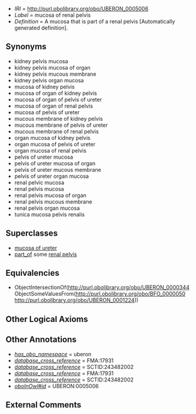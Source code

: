  * *IRI* = http://purl.obolibrary.org/obo/UBERON_0005006
 * *Label* = mucosa of renal pelvis
 * *Definition* = A mucosa that is part of a renal pelvis [Automatically generated definition].

## Synonyms

 * kidney pelvis mucosa
 * kidney pelvis mucosa of organ
 * kidney pelvis mucous membrane
 * kidney pelvis organ mucosa
 * mucosa of kidney pelvis
 * mucosa of organ of kidney pelvis
 * mucosa of organ of pelvis of ureter
 * mucosa of organ of renal pelvis
 * mucosa of pelvis of ureter
 * mucous membrane of kidney pelvis
 * mucous membrane of pelvis of ureter
 * mucous membrane of renal pelvis
 * organ mucosa of kidney pelvis
 * organ mucosa of pelvis of ureter
 * organ mucosa of renal pelvis
 * pelvis of ureter mucosa
 * pelvis of ureter mucosa of organ
 * pelvis of ureter mucous membrane
 * pelvis of ureter organ mucosa
 * renal pelvic mucosa
 * renal pelvis mucosa
 * renal pelvis mucosa of organ
 * renal pelvis mucous membrane
 * renal pelvis organ mucosa
 * tunica mucosa pelvis renalis

## Superclasses

 * [mucosa of ureter](../../UBERON/80/UBERON_0004980.md)
 * [part_of](../../BFO/50/BFO_0000050.md) some [renal pelvis](../../UBERON/24/UBERON_0001224.md)

## Equivalencies

 * ObjectIntersectionOf(<http://purl.obolibrary.org/obo/UBERON_0000344> ObjectSomeValuesFrom(<http://purl.obolibrary.org/obo/BFO_0000050> <http://purl.obolibrary.org/obo/UBERON_0001224>))

## Other Logical Axioms


## Other Annotations

 * *[has_obo_namespace](../../ce/oboInOwl#hasOBONamespace.md)* = uberon
 * *[database_cross_reference](../../ef/oboInOwl#hasDbXref.md)* = FMA:17931
 * *[database_cross_reference](../../ef/oboInOwl#hasDbXref.md)* = SCTID:243482002
 * *[database_cross_reference](../../ef/oboInOwl#hasDbXref.md)* = FMA:17931
 * *[database_cross_reference](../../ef/oboInOwl#hasDbXref.md)* = SCTID:243482002
 * *[oboInOwl#id](../../id/oboInOwl#id.md)* = UBERON:0005006

## External Comments

